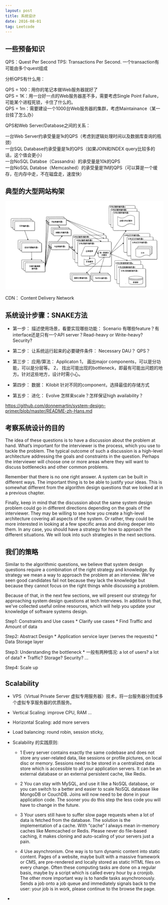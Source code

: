 ```yaml
---
layout: post
title: 系统设计
date: 2016-08-01
tag: Leetcode
---
```


## 一些预备知识

QPS：Quest Per Second
TPS: Transactions Per Second. 一个transaction有可能由多个quest组成

分析QPS有什么用：  

QPS = 100：用你的笔记本做Web服务器就好了  
QPS = 1K：用一台好一点的Web服务器差不多，需要考虑Single Point Failure，可能某个进程死锁，卡住了什么的。   
QPS = 1m：需要建设一个1000台Web服务器的集群，考虑Maintainance（某一台挂了怎么办）

QPS和Web Server/Database之间的关系：  

一台Web Server约承受量是1k的QPS（考虑到逻辑处理时间以及数据库查询的瓶颈）  
一台SQL Database约承受量是1k的QPS（如果JOIN和INDEX query比较多的话，这个值会更小）  
一台NoSQL Databse（Cassandra）的承受量是10k的QPS  
一台NoSQL Databse（Memcashed）的承受量是1M的QPS（可以算是一个缓存，在内存中走，不在磁盘走，速度快）

## 典型的大型网站构架
![大型网站构架](/assets/images/大型网站构架.png)

CDN： Content Delivery Network


## 系统设计步骤：SNAKE方法

* 第一步： 描述使用场景，看要实现哪些功能： Scenario
    有哪些feature？有interface还是只有一个API server？Read-heavy or Write-heavy? Security?

* 第二步： 让系统运行起来的必要硬件条件： Necessary
    DAU？ QPS？

* 第三步： 应用/算法： Applicaton
    1， 画出major components，可以是分功能，可以是分层等。
    2， 找出可能出现的bottleneck，即最有可能出问题的地方。针对这些地方，设计时需小心。

* 第四步： 数据： Kilobit
    针对不同的component，选择最佳的存储方式

* 第五步： 进化： Evolve
    怎样来scale？怎样保证high availability？


https://github.com/donnemartin/system-design-primer/blob/master/README-zh-Hans.md


## 考察系统设计的目的

The idea of these questions is to have a discussion about the problem at hand. What’s important for the interviewer is the process, which you use to tackle the problem. The typical outcome of such a discussion is a high-level architecture addressing the goals and constraints in the question. Perhaps the interviewer will choose one or more areas where they will want to discuss bottlenecks and other common problems.

Remember that there is no one right answer. A system can be built in different ways. The important thing is to be able to justify your ideas. This is somewhat different from the algorithm design questions that we looked at in a previous chapter.

Finally, keep in mind that the discussion about the same system design problem could go in different directions depending on the goals of the interviewer. They may be willing to see how you create a high-level architecture covering all aspects of the system. Or rather, they could be more interested in looking at a few specific areas and diving deeper into them. In any case, you should have a strategy for how to approach the different situations. We will look into such strategies in the next sections.

## 我们的策略

Similar to the algorithmic questions, we believe that system design questions require a combination of the right strategy and knowledge. By strategy we mean a way to approach the problem at an interview. We've seen good candidates fail not because they lack the knowledge but because they cannot focus on the right things while discussing a problem.

Because of that, in the next few sections, we will present our strategy for approaching system design questions at tech interviews. In addition to that, we've collected useful online resources, which will help you update your knowledge of software systems design.

Step1: Constraints and Use cases
      * Clarify use cases
      * Find Traffic and Amount of data

Step2: Abstract Design
      * Application service layer (serves the requests)
      * Data Storage layer

Step3: Understanding the bottleneck
      * 一般有两种情况: a lot of users? a lot of data?
      * Traffic? Storage? Security? ...

Step4: Scale up

## Scalability

* VPS（Virtual Private Server 虚拟专用服务器）技术，将一台服务器分割成多个虚拟专享服务器的优质服务。

* Vertical Scaling: improve CPU, RAM ...

* Horizontal Scaling: add more servers

* Load balancing: round robin, session sticky,

* Scalability 的实践原则:

    * 1 Every server contains exactly the same codebase and does not store any user-related data, like sessions or profile pictures, on local disc or memory. Sessions need to be stored in a centralized data store which is accessible to all your application servers. It can be an external database or an external persistent cache, like Redis.

    * 2 You can stay with MySQL, and use it like a NoSQL database, or you can switch to a better and easier to scale NoSQL database like MongoDB or CouchDB. Joins will now need to be done in your application code. The sooner you do this step the less code you will have to change in the future.

    * 3 Your users still have to suffer slow page requests when a lot of data is fetched from the database. The solution is the implementation of a cache. With “cache” I always mean in-memory caches like Memcached or Redis. Please never do file-based caching, it makes cloning and auto-scaling of your servers just a pain.

    * 4 Use asynchronism. One way is to turn dynamic content into static content.  Pages of a website, maybe built with a massive framework or CMS, are pre-rendered and locally stored as static HTML files on every change. Often these computing tasks are done on a regular basis, maybe by a script which is called every hour by a cronjob. The other more important way is  to handle tasks asynchronously. Sends a job onto a job queue and immediately signals back to the user: your job is in work, please continue to the browse the page.

*
